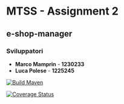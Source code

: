 # MTSS - Assignment 2
## e-shop-manager
### Sviluppatori
* **Marco Mamprin** - **1230233**
* **Luca Polese** - **1225245**

[![Build Maven](https://github.com/LucaPolese/MTSS-Assignment2022/actions/workflows/maven.yml/badge.svg)](https://github.com/LucaPolese/MTSS-Assignment2022/actions/workflows/maven.yml)

[![Coverage Status](https://coveralls.io/repos/github/LucaPolese/MTSS-Assignment2022/badge.svg?branch=master&t=ohpPVf)](https://coveralls.io/github/LucaPolese/MTSS-Assignment2022?branch=master)